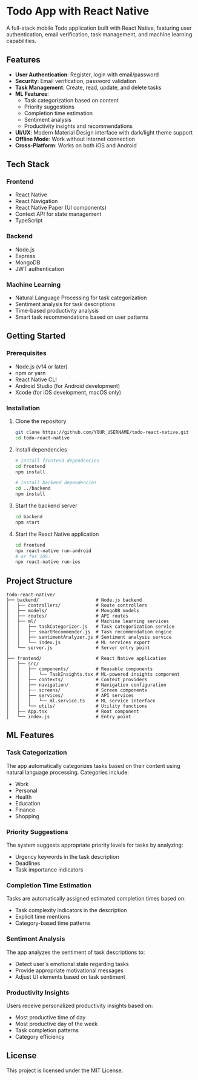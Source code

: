 # Todo App with React Native

A full-stack mobile Todo application built with React Native, featuring user authentication, email verification, task management, and machine learning capabilities.

## Features

- **User Authentication**: Register, login with email/password
- **Security**: Email verification, password validation
- **Task Management**: Create, read, update, and delete tasks
- **ML Features**:
  - Task categorization based on content
  - Priority suggestions
  - Completion time estimation
  - Sentiment analysis
  - Productivity insights and recommendations
- **UI/UX**: Modern Material Design interface with dark/light theme support
- **Offline Mode**: Work without internet connection
- **Cross-Platform**: Works on both iOS and Android

## Tech Stack

### Frontend
- React Native
- React Navigation
- React Native Paper (UI components)
- Context API for state management
- TypeScript

### Backend
- Node.js
- Express
- MongoDB
- JWT authentication

### Machine Learning
- Natural Language Processing for task categorization
- Sentiment analysis for task descriptions
- Time-based productivity analysis
- Smart task recommendations based on user patterns

## Getting Started

### Prerequisites
- Node.js (v14 or later)
- npm or yarn
- React Native CLI
- Android Studio (for Android development)
- Xcode (for iOS development, macOS only)

### Installation

1. Clone the repository
   ```bash
   git clone https://github.com/YOUR_USERNAME/todo-react-native.git
   cd todo-react-native
   ```

2. Install dependencies
   ```bash
   # Install frontend dependencies
   cd frontend
   npm install
   
   # Install backend dependencies
   cd ../backend
   npm install
   ```

3. Start the backend server
   ```bash
   cd backend
   npm start
   ```

4. Start the React Native application
   ```bash
   cd frontend
   npx react-native run-android
   # or for iOS:
   npx react-native run-ios
   ```

## Project Structure

```
todo-react-native/
├── backend/                     # Node.js backend
│   ├── controllers/             # Route controllers
│   ├── models/                  # MongoDB models
│   ├── routes/                  # API routes
│   ├── ml/                      # Machine learning services
│   │   ├── taskCategorizer.js   # Task categorization service
│   │   ├── smartRecommender.js  # Task recommendation engine
│   │   ├── sentimentAnalyzer.js # Sentiment analysis service
│   │   └── index.js             # ML services export
│   └── server.js                # Server entry point
│
├── frontend/                    # React Native application
│   ├── src/
│   │   ├── components/          # Reusable components
│   │   │   └── TaskInsights.tsx # ML-powered insights component
│   │   ├── contexts/            # Context providers
│   │   ├── navigation/          # Navigation configuration
│   │   ├── screens/             # Screen components
│   │   ├── services/            # API services
│   │   │   └── ml.service.ts    # ML service interface
│   │   └── utils/               # Utility functions
│   ├── App.tsx                  # Root component
│   └── index.js                 # Entry point
```

## ML Features

### Task Categorization
The app automatically categorizes tasks based on their content using natural language processing. Categories include:
- Work
- Personal
- Health
- Education
- Finance
- Shopping

### Priority Suggestions
The system suggests appropriate priority levels for tasks by analyzing:
- Urgency keywords in the task description
- Deadlines
- Task importance indicators

### Completion Time Estimation
Tasks are automatically assigned estimated completion times based on:
- Task complexity indicators in the description
- Explicit time mentions
- Category-based time patterns

### Sentiment Analysis
The app analyzes the sentiment of task descriptions to:
- Detect user's emotional state regarding tasks
- Provide appropriate motivational messages
- Adjust UI elements based on task sentiment

### Productivity Insights
Users receive personalized productivity insights based on:
- Most productive time of day
- Most productive day of the week
- Task completion patterns
- Category efficiency

## License

This project is licensed under the MIT License. 
